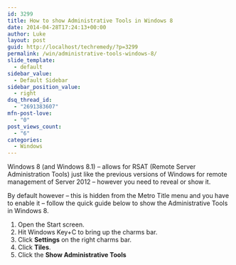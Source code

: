 ```yaml
---
id: 3299
title: How to show Administrative Tools in Windows 8
date: 2014-04-28T17:24:13+00:00
author: Luke
layout: post
guid: http://localhost/techremedy/?p=3299
permalink: /win/administrative-tools-windows-8/
slide_template:
  - default
sidebar_value:
  - Default Sidebar
sidebar_position_value:
  - right
dsq_thread_id:
  - "2691383607"
mfn-post-love:
  - "0"
post_views_count:
  - "6"
categories:
  - Windows
---
```

Windows 8 (and Windows 8.1) – allows for RSAT (Remote Server Administration Tools) just like the previous versions of Windows for remote management of Server 2012 &#8211; however you need to reveal or show it.

By default however – this is hidden from the Metro Title menu and you have to enable it – follow the quick guide below to show the Administrative Tools in Windows 8.

  1. Open the Start screen.
  2. Hit Windows Key+C to bring up the charms bar.
  3. Click **Settings** on the right charms bar.
  4. Click **Tiles**.
  5. Click the **Show Administrative Tools**